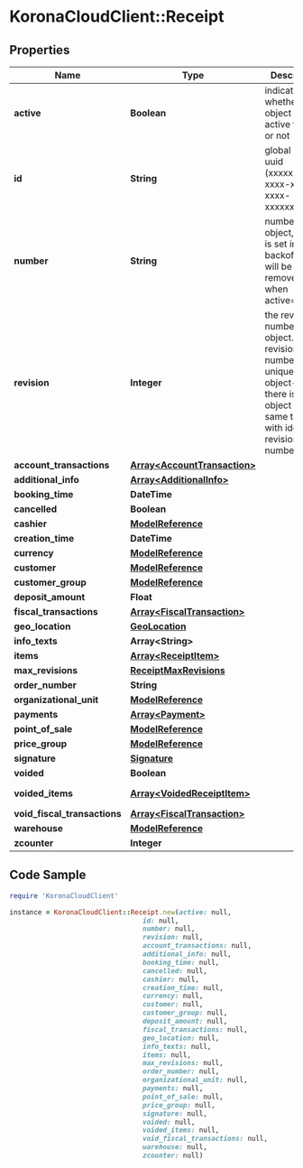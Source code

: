# KoronaCloudClient::Receipt

## Properties

Name | Type | Description | Notes
------------ | ------------- | ------------- | -------------
**active** | **Boolean** | indicates whether the object is active for use or not | [optional] [readonly] 
**id** | **String** | global object uuid (xxxxxxxx-xxxx-xxxx-xxxx-xxxxxxxxxxxx) | [optional] 
**number** | **String** | number of the object, like it is set in backoffice; will be removed when active&#x3D;false | [optional] 
**revision** | **Integer** | the revision number of the object. revision numbers are unique per object-type. there is is no object of the same type with identical revision numbers. | [optional] [readonly] 
**account_transactions** | [**Array&lt;AccountTransaction&gt;**](AccountTransaction.md) |  | [optional] 
**additional_info** | [**Array&lt;AdditionalInfo&gt;**](AdditionalInfo.md) |  | [optional] 
**booking_time** | **DateTime** |  | [optional] 
**cancelled** | **Boolean** |  | [optional] 
**cashier** | [**ModelReference**](ModelReference.md) |  | [optional] 
**creation_time** | **DateTime** |  | [optional] 
**currency** | [**ModelReference**](ModelReference.md) |  | [optional] 
**customer** | [**ModelReference**](ModelReference.md) |  | [optional] 
**customer_group** | [**ModelReference**](ModelReference.md) |  | [optional] 
**deposit_amount** | **Float** |  | [optional] 
**fiscal_transactions** | [**Array&lt;FiscalTransaction&gt;**](FiscalTransaction.md) |  | [optional] 
**geo_location** | [**GeoLocation**](GeoLocation.md) |  | [optional] 
**info_texts** | **Array&lt;String&gt;** |  | [optional] 
**items** | [**Array&lt;ReceiptItem&gt;**](ReceiptItem.md) |  | [optional] 
**max_revisions** | [**ReceiptMaxRevisions**](ReceiptMaxRevisions.md) |  | [optional] 
**order_number** | **String** |  | [optional] 
**organizational_unit** | [**ModelReference**](ModelReference.md) |  | [optional] 
**payments** | [**Array&lt;Payment&gt;**](Payment.md) |  | [optional] 
**point_of_sale** | [**ModelReference**](ModelReference.md) |  | [optional] 
**price_group** | [**ModelReference**](ModelReference.md) |  | [optional] 
**signature** | [**Signature**](Signature.md) |  | [optional] 
**voided** | **Boolean** |  | [optional] 
**voided_items** | [**Array&lt;VoidedReceiptItem&gt;**](VoidedReceiptItem.md) |  | [optional] [readonly] 
**void_fiscal_transactions** | [**Array&lt;FiscalTransaction&gt;**](FiscalTransaction.md) |  | [optional] 
**warehouse** | [**ModelReference**](ModelReference.md) |  | [optional] 
**zcounter** | **Integer** |  | [optional] 

## Code Sample

```ruby
require 'KoronaCloudClient'

instance = KoronaCloudClient::Receipt.new(active: null,
                                 id: null,
                                 number: null,
                                 revision: null,
                                 account_transactions: null,
                                 additional_info: null,
                                 booking_time: null,
                                 cancelled: null,
                                 cashier: null,
                                 creation_time: null,
                                 currency: null,
                                 customer: null,
                                 customer_group: null,
                                 deposit_amount: null,
                                 fiscal_transactions: null,
                                 geo_location: null,
                                 info_texts: null,
                                 items: null,
                                 max_revisions: null,
                                 order_number: null,
                                 organizational_unit: null,
                                 payments: null,
                                 point_of_sale: null,
                                 price_group: null,
                                 signature: null,
                                 voided: null,
                                 voided_items: null,
                                 void_fiscal_transactions: null,
                                 warehouse: null,
                                 zcounter: null)
```


